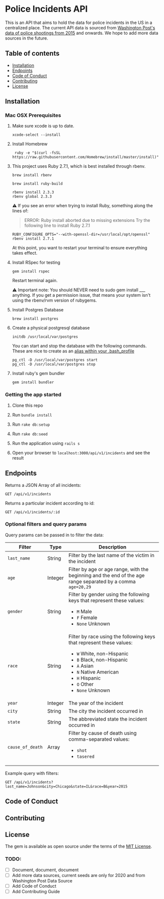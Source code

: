 # Police Incidents API
This is an API that aims to hold the data for police incidents in the US in a centralized place. The current API data is sourced from [Washington Post's data of police shootings from 2015](https://github.com/washingtonpost/data-police-shootings/blob/master/fatal-police-shootings-data.csv) and onwards. We hope to add more data sources in the future.

## Table of contents

* [Installation](#installation)
* [Endpoints](#endpoints)
* [Code of Conduct](#code-of-conduct)
* [Contributing](#contributing)
* [License](#license)

## Installation

### Mac OSX Prerequisites

1. Make sure xcode is up to date.
   ```
   xcode-select --install
   ```
2. Install Homebrew
   ```
    ruby -e "$(curl -fsSL https://raw.githubusercontent.com/Homebrew/install/master/install)"
   ```
3. This project uses Ruby 2.7.1, which is best installed through rbenv.

   ```
   brew install rbenv
   ```

   ```
   brew install ruby-build
   ```

   ```
   rbenv install 2.3.3
   rbenv global 2.3.3
   ```

   ⚠️ If you see an error when trying to install Ruby, something along the lines of:

   > ERROR: Ruby install aborted due to missing extensions
   > Try the following line to install Ruby 2.7.1

   ```
   RUBY_CONFIGURE_OPTS="--with-openssl-dir=/usr/local/opt/openssl" rbenv install 2.7.1
   ```

   At this point, you want to restart your terminal to ensure everything takes effect.

4. Install RSpec for testing

   ```
   gem install rspec
   ```

   Restart terminal again.

   ⚠️ Important note: You should NEVER need to sudo gem install \_\_\_ anything. If you get a permission issue, that means your system isn't using the rbenv/rvm version of rubygems.

5. Install Postgres Database
   ```
   brew install postgres
   ```
6. Create a physical postgresql database
   ```
   initdb /usr/local/var/postgres
   ```
   You can start and stop the database with the following commands. These are nice to create as an [alias within your .bash_profile](https://mijingo.com/blog/creating-bash-aliases)
   ```
   pg_ctl -D /usr/local/var/postgres start
   pg_ctl -D /usr/local/var/postgres stop
   ```
7. Install ruby's gem bundler
   ```
   gem install bundler
   ```

### Getting the app started

1. Clone this repo

2. Run `bundle install`

3. Run `rake db:setup`

4. Run `rake db:seed`

5. Run the application using `rails s`

6. Open your browser to `localhost:3000/api/v1/incidents` and see the result


## Endpoints
Returns a JSON Array of all incidents:
```
GET /api/v1/incidents
```
Returns a particular incident according to id:
```
GET /api/v1/incidents/:id
```
### Optional filters and query params
Query params can be passed in to filter the data:

| Filter | Type | Description |
| ------ | ---- | ----------- |
| `last_name` | String | Filter by the last name of the victim in the incident |
| `age` | Integer | Filter by age or age range, with the beginning and the end of the age range separated by a comma `age=20,29` |
| `gender` | String | Filter by gender using the following keys that represent these values:<ul><li>`M` Male</li><li>`F` Female</li><li>`None` Unknown</li></ul> |
| `race` | String | Filter by race using the following keys that represent these values:<ul><li>`W` White, non-Hispanic</li><li>`B` Black, non-Hispanic</li><li>`A` Asian</li><li>`N` Native American</li><li>`H` Hispanic</li><li>`O` Other</li><li>`None` Unknown</li></ul> |
| `year` | Integer | The year of the incident |
| `city` | String | The city the incident occurred in |
| `state` | String | The abbreviated state the incident occurred in |
| `cause_of_death` | Array | Filter by cause of death using comma-separated values:<ul><li>`shot`</li><li>`tasered`</li></ul> |

Example query with filters:
```
GET /api/v1/incidents?last_name=Johnson&city=Chicago&state=IL&race=B&year=2015
```

## Code of Conduct

## Contributing

## License

The gem is available as open source under the terms of the [MIT License](http://opensource.org/licenses/MIT).

### TODO:
- [ ] Document, document, document
- [ ] Add more data sources, current seeds are only for 2020 and from Washington Post Data Source
- [ ] Add Code of Conduct
- [ ] Add Contributing Guide
